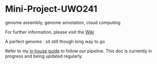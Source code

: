 # Mini-Project-UWO241
genome assembly, genome annotation, cloud computing

For further information, please visit the [Wiki](https://github.com/zx0223winner/Mini-Project-UWO241/wiki) 

A perfect genome : sit still though long way to go

Refer to my [in house guide]() to follow our pipeline. This doc is currently in progress and being updated regularly.
